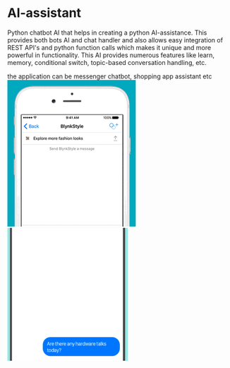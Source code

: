 # AI-assistant

Python chatbot AI that helps in creating a python AI-assistance. This provides both bots AI and chat handler and also
allows easy integration of REST API's and python function calls which
makes it unique and more powerful in functionality. This AI provides
numerous features like learn, memory, conditional switch, topic-based
conversation handling, etc.

the application can be messenger chatbot, shopping app assistant etc<br />
![](clothing.gif)<br />
![](reminder.gif)
